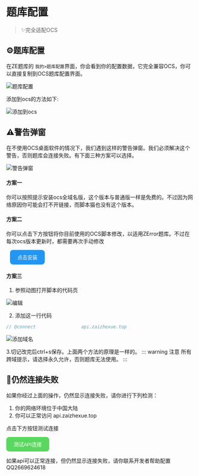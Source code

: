 # 题库配置
> ✨完全适配OCS


## ⚙️题库配置
在ZE题库的 `我的>题库配置`界面，你会看到你的配置数据，它完全兼容OCS，你可以直接复制到OCS题库配置界面。
<div class="pic">
<img src="/images/question_bank_settings.png" alt="题库配置" />
</div>

添加到ocs的方法如下:
<div class="pic">
  <img src="/images/添加配置.gif" alt="添加到ocs" />
</div>

## ⚠️警告弹窗
在不使用OCS桌面软件的情况下，我们遇到这样的警告弹窗。我们必须解决这个警告，否则题库会连接失败。有下面三种方案可以选择。
<div class="pic">
<img src="/images/warning.png" alt="警告弹窗" />
</div>



#### 方案一
你可以按照提示安装ocs全域名版，这个版本与普通版一样是免费的。不过因为网络原因你可能会打不开链接，而脚本猫也没有这个版本。

#### 方案二
你可以点击下方按钮将你目前使用的OCS脚本修改，以适用ZError题库。不过在每次ocs版本更新时，都需要再次手动修改

<ClientOnly>
    <button class="test-api-button" style="margin-left: 10px; background-color: #2196F3;" onclick="window.open('https://ocs.csid.cc/OCS%E7%BD%91%E8%AF%BE%E5%8A%A9%E6%89%8B.user.js','_blank')">
      点击安装
    </button>
</ClientOnly>


#### 方案三
1. 参照动图打开脚本的代码页
<div class="pic">
<img src="/images/编辑.gif" alt="编辑" />
</div>

2. 添加这一行代码
``` javascript
// @connect                 api.zaizhexue.top
```

![添加域名](/images/add_domain.png)

3.切记改完后ctrl+s保存。上面两个方法的原理是一样的。
:::  warning 注意
 所有跨域提示，请选择永久允许，否则题库无法使用。
:::

## 🤯仍然连接失败
如果你经过上面的操作，仍然显示连接失败，请你进行下列检测：
1. 你的网络环境位于中国大陆
2. 你可以正常访问 api.zaizhexue.top

点击下方按钮测试连接


<ClientOnly>
  <div class="api-test">
    <button class="test-api-button" onclick="testApiConnection()">
      测试API连接
    </button>
    <p class="test-result" id="testResult"></p>
  </div>
</ClientOnly>

如果api可以正常连接，但仍然显示连接失败，请你联系开发者帮助配置QQ2669624618
<style>
.test-api-button {
  padding: 10px 20px;
  background-color:rgb(90, 215, 94);
  color: white;
  border: none;
  border-radius: 8px;
  cursor: pointer;
}
.test-result {
  margin-top: 10px;
}
</style>

<script>
export default {
  mounted() {
    window.testApiConnection = function() {
      const result = document.getElementById('testResult');
      result.textContent = '测试中...';
      result.style.color = '#666666';
      
      fetch('https://api.zaizhexue.top/', {
        method: 'GET',
        mode: 'cors'
      })
      .then(response => {
        if (response.ok) {
          result.innerHTML = '✅ API 连接正常！';
          result.style.color = '#4CAF50';
        } else {
          throw new Error('API 响应异常');
        }
      })
      .catch(error => {
        result.innerHTML = '❌ API 连接失败，请联系开发者QQ2669624618';
        result.style.color = '#f44336';
      });
    }
  }
}
</script>





